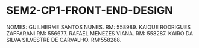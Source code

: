 # SEM2-CP1-FRONT-END-DESIGN
NOMES: GUILHERME SANTOS NUNES. RM: 558989.
       KAIQUE RODRIGUES ZAFFARANI RM: 556677.
       RAFAEL MENEZES VIANA. RM: 558287.
       KAIRO DA SILVA SILVESTRE DE CARVALHO. RM:558288.
       